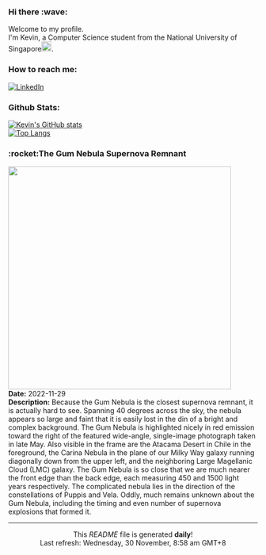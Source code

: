 <h3>Hi there :wave:</h3>

Welcome to my profile.   
I'm Kevin, a Computer Science student from the National University of Singapore<img src="https://img.icons8.com/color/96/000000/singapore-circular.png" width="20px"/>.</p>

<h3>How to reach me: </h3>
<a href="https://www.linkedin.com/in/kevin-foong/"><img alt="LinkedIn" src="https://img.shields.io/badge/linkedin-%230077B5.svg?&style=for-the-badge&logo=linkedin&logoColor=white" /></a> 

<h3>Github Stats: </h3> 

[![Kevin's GitHub stats](https://github-readme-stats.vercel.app/api?username=kevin9foong&theme=tokyonight)](https://github.com/anuraghazra/github-readme-stats) <br/>
[![Top Langs](https://github-readme-stats.vercel.app/api/top-langs/?username=kevin9foong&layout=compact&theme=tokyonight)](https://github.com/anuraghazra/github-readme-stats)

<h3>:rocket:The Gum Nebula Supernova Remnant</h3> 
<img width="450" src="https:&#x2F;&#x2F;apod.nasa.gov&#x2F;apod&#x2F;image&#x2F;2211&#x2F;Gum_Lima_1365.jpg" /><br/>
<b>Date:</b> 2022-11-29<br/>
<b>Description:</b> Because the Gum Nebula is the closest supernova remnant, it is actually hard to see.  Spanning 40 degrees across the sky, the nebula appears so large and faint that it is easily lost in the din of a bright and complex background.  The Gum Nebula is highlighted nicely in red emission toward the right of the featured wide-angle, single-image photograph taken in late May. Also visible in the frame are the Atacama Desert in Chile in the foreground, the Carina Nebula in the plane of our Milky Way galaxy running diagonally down from the upper left, and the neighboring Large Magellanic Cloud (LMC) galaxy. The Gum Nebula is so close that we are much nearer the front edge than the back edge, each measuring 450 and 1500 light years respectively.  The complicated nebula lies in the direction of the constellations of Puppis and Vela.  Oddly, much remains unknown about the Gum Nebula, including the timing and even number of supernova explosions that formed it.<br/>

------------
<p align="center">This <i>README</i> file is generated <b>daily</b>!</br>
Last refresh: Wednesday, 30 November, 8:58 am GMT+8<br />